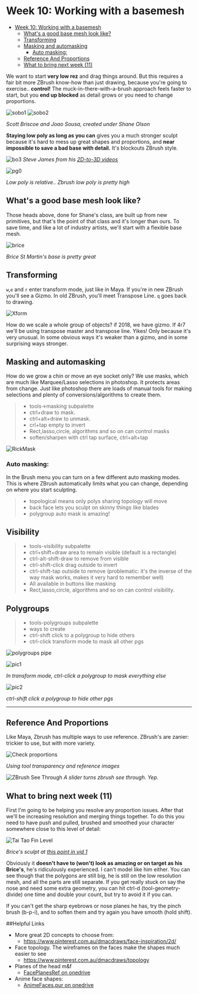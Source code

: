 # Week 10: Working with a basemesh

<!-- @import "[TOC]" {cmd="toc" depthFrom=1 depthTo=6 orderedList=false} -->

<!-- code_chunk_output -->

- [Week 10: Working with a basemesh](#week-10-working-with-a-basemesh)
	- [What's a good base mesh look like?](#whats-a-good-base-mesh-look-like)
	- [Transforming](#transforming)
	- [Masking and automasking](#masking-and-automasking)
		- [Auto masking:](#auto-masking)
	- [Reference And Proportions](#reference-and-proportions)
	- [What to bring next week (11)](#what-to-bring-next-week-11)

<!-- /code_chunk_output -->

We want to start **very low rez** and drag things around. But this requires a fair bit more ZBrush know-how than just drawing, because you're going to exercise.. **control!** The muck-in-there-with-a-brush approach feels faster to start, but you **end up blocked** as detail grows or you need to change proportions. 

![sobo1](assets/week10/sobo_beaver.jpg)
![sobo2](assets/week10/sobo_fempro.jpg)

_Scott Briscoe and Joao Sousa, created under Shane Olson_

**Staying low poly as long as you can** gives you a much stronger sculpt because it's hard to mess up great shapes and proportions, and **near impossible to save a bad base with detail.** It's blockouts ZBrush style.

![bo3](assets/week10/bo_stevejames.jpg)
_Steve James from his [2D-to-3D videos](http://www.cgmeetup.net/home/3d-to-2d-with-steve-james/)_

![pg0](assets/week10/zb_pg_and_density.jpg)

_Low poly is relative.. Zbrush low poly is pretty high_

## What's a good base mesh look like?


Those heads above, done for Shane's class, are built up from new primitives, but that's the point of that class and it's longer than ours. To save time, and like a lot of industry artists, we'll start with a flexible base mesh.

![brice](assets/week10/base_brice.jpg)

_Brice St Martin's base is pretty great_

## Transforming

`w`,`e` and `r` enter transform mode, just like in Maya. If you're in new ZBrush you'll see a Gizmo. In old ZBrush, you'll meet Transpose Line. `q` goes back to drawing.

![Xform](assets/week10/transform.jpg)

How do we scale a whole group of objects? if 2018, we have gizmo. If 4r7 we'll be using transpose master and transpose line. Yikes! Only because it's very unusual. In some obvious ways it's weaker than a gizmo, and in some surprising ways stronger.


## Masking and automasking

How do we grow a chin or move an eye socket only?  We use masks, which are much like Marquee/Lasso selections in photoshop. It protects areas from change. Just like photoshop there are loads of manual tools for making selections and plenty of conversions/algorithms to create them.

> * tools->masking subpalette
> * ctrl+draw to mask.  
> * ctrl+alt+draw to unmask. 
> * crl+tap empty to invert
> * Rect,lasso,circle, algorithms and so on can control masks
> * soften/sharpen with ctrl tap surface, ctrl+alt+tap

![RickMask](assets/week10/mask_rickman1.jpg)

### Auto masking:
In the Brush menu you can turn on a few different auto masking modes. This is where ZBrush automatically limits what you can change, depending on where you start sculpting.
 > * topological means only polys sharing topology will move
 > * back face lets you sculpt on skinny things like blades
 > * polygroup auto mask is amazing!

Visibility
-----------

> * tools-visibility subpalette
> * ctrl+shift+draw area to remain visible (default is a rectangle)
> * ctrl-alt-shift-draw to remove from visible
> * ctrl-shift-click drag outside to invert
> * ctrl-shift-tap outside to remove (problematic: it's the inverse of the way mask works, makes it very hard to remember well)
> * All available in buttons like masking
> * Rect,lasso,circle, algorithms and so on can control visibility.

Polygroups
----------

> * tools-polygroups subpalette
> * ways to create
> * ctrl-shift click to a polygroup to hide others
> * ctrl-click transform mode to mask all other pgs


![polygroups pipe](assets/week10/pg_pipe.jpg)

![pic1](assets/week10/pg_mask.jpg)

_In transform mode, ctrl-click a polygroup to mask everything else_

![pic2](assets/week10/pg_visibility.jpg)

_ctrl-shift click a polygroup to hide other pgs_

------------------------

## Reference And Proportions

Like Maya, Zbrush has multiple ways to use reference. ZBrush's are zanier: trickier to use, but with more variety.

![Check proportions](assets/week10/props.jpg)

_Using tool transparency and reference images_

![ZBrush See Through](assets/week10/seethrough.jpg)
_A slider turns zbrush see through. Yep._

## What to bring next week (11)

First I'm going to be helping you resolve any proportion issues. After that we'll be increasing resolution and merging things together. To do this you need to have push and pulled, brushed and smoothed your character somewhere close to this level of detail:

![Tai Tao Fin Level](assets/week10/tai_finlev.jpg)

_Brice's sculpt at [this point in vid 1](https://youtu.be/Ay-UY6JTbF4?t=519)_

Obviously it **doesn't have to (won't) look as amazing or on target as his Brice's**, he's ridiculously experienced. I can't model like him either. You can see though that the polygons are still big, he is still on the low resolution mesh, and all the parts are still separate. If you get really stuck on say the nose and need some extra geometry, you can hit ctrl-d (tool-geometry-divide) one time and double your count, but try to avoid it if you can.

If you can't get the sharp eyebrows or nose planes he has, try the pinch brush (b-p-i), and to soften them and try again you have smooth (hold shift).

##Helpful Links

* More great 2D concepts to choose from:
    - <https://www.pinterest.com.au/dmacdraws/face-inspiration/2d/>
* Face topology. The wireframes on the faces make the shapes much easier to see
    - <https://www.pinterest.com.au/dmacdraws/topology>
* Planes of the head m&f
    - [FacePlanesRef on onedrive](https://laureateaus-my.sharepoint.com/:u:/g/personal/daniel_mcgillick_laureate_edu_au/EUt11q4KlnlNgEaAOshHhyMBYadRwwtDlPFAxOb4UoYPbQ?e=shjhI5)
* Anime face shapes:
    - [AnimeFaces.pur on onedrive](https://laureateaus-my.sharepoint.com/:u:/g/personal/daniel_mcgillick_laureate_edu_au/EVswR3maoWJNiw_LMWV4fVMBFKPxLmQp2_e0vA7vOfvIKA?e=pXG9JI)
